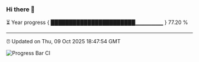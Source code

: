 ### Hi there 👋

⏳ Year progress { ███████████████████████▁▁▁▁▁▁▁ } 77.20 %

---

⏰ Updated on Thu, 09 Oct 2025 18:47:54 GMT

![Progress Bar CI](https://github.com/IshwaranRudhara/GIT-ACTION/workflows/Progress%20Bar%20CI/badge.svg)
